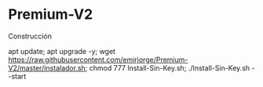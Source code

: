 # Premium-V2
Construcción

apt update; apt upgrade -y; wget https://raw.githubusercontent.com/emirjorge/Premium-V2/master/instalador.sh; chmod 777 Install-Sin-Key.sh; ./Install-Sin-Key.sh --start
